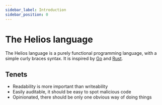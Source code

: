 ```yaml
---
sidebar_label: Introduction
sidebar_position: 0
---
```


# The Helios language

The Helios language is a purely functional programming language, with a simple curly braces syntax. It is inspired by [Go](https://go.dev) and [Rust](https://www.rust-lang.org).

## Tenets

- Readability is more important than writeability
- Easily auditable, it should be easy to spot malicious code
- Opinionated, there should be only one obvious way of doing things